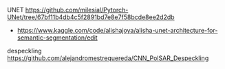 UNET 
https://github.com/milesial/Pytorch-UNet/tree/67bf11b4db4c5f2891bd7e8e7f58bcde8ee2d2db
- https://www.kaggle.com/code/alishajoya/alisha-unet-architecture-for-semantic-segmentation/edit


despeckling 
https://github.com/alejandromestrequereda/CNN_PolSAR_Despeckling
